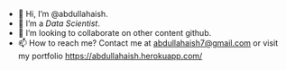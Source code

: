 - 👋 Hi, I’m @abdullahaish.
- 👀 I’m a <em>Data Scientist</em>.
- 💞️ I’m looking to collaborate on other content github.
- 📫 How to reach me? Contact me at abdullahaish7@gmail.com or visit my portfolio https://abdullahaish.herokuapp.com/
<!---
abdullahaish/abdullahaish is a ✨ special ✨ repository because its `README.md` (this file) appears on your GitHub profile.
You can click the Preview link to take a look at your changes.
--->
